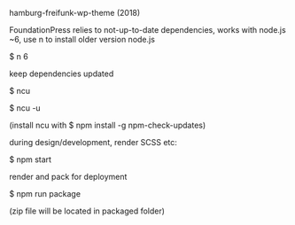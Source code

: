 hamburg-freifunk-wp-theme (2018)

FoundationPress relies to not-up-to-date dependencies, works with node.js ~6, use n to install older version node.js

$ n 6

keep dependencies updated

$ ncu

$ ncu -u

(install ncu with $ npm install -g npm-check-updates)

during design/development, render SCSS etc:

$ npm start

render and pack for deployment

$ npm run package

(zip file will be located in packaged folder)